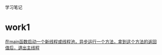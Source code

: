 学习笔记


# work1
[在main函数启动一个新线程或线程池，异步运行一个方法，拿到这个方法的返回值后，退出主线程](src/main/java/com/example/week04/HomeWeek.java)


